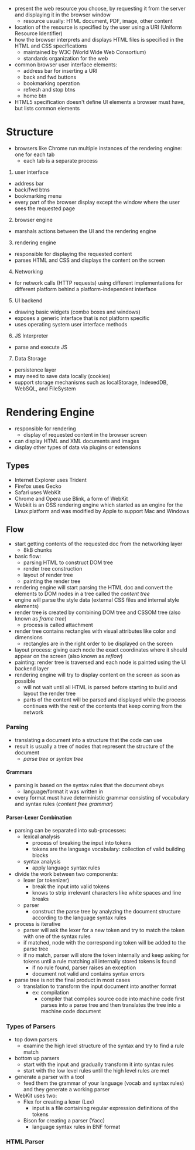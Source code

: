 - present the web resource you choose, by requesting it from the server and displaying it in the browser window
  - resource usually: HTML document, PDF, image, other content
- location of the resource is specified by the user using a URI (Uniform Resource Identifier)
- how the browser interprets and displays HTML files is specified in the HTML and CSS specifications
  - maintained by W3C (World Wide Web Consortium)
  - standards organization for the web
- common browser user interface elements:
  - address bar for inserting a URI
  - back and fwd buttons
  - bookmarking operation
  - refresh and stop btns
  - home btn
- HTML5 specification doesn't define UI elements a browser must have, but lists common elements

# Structure
- browsers like Chrome run multiple instances of the rendering engine: one for each tab
  - each tab is a separate process
1. user interface
  - address bar
  - back/fwd btns
  - bookmarking menu
  - every part of the browser display except the window where the user sees the requested page
2. browser engine
  - marshals actions between the UI and the rendering engine
3. rendering engine
  - responsible for displaying the requested content
  - parses HTML and CSS and displays the content on the screen
4. Networking
  - for network calls (HTTP requests) using different implementations for different platform behind a platform-independent interface
5. UI backend
  - drawing basic widgets (combo boxes and windows)
  - exposes a generic interface that is not platform specific
  - uses operating system user interface methods
6. JS Interpreter
  - parse and execute JS
7. Data Storage
  - persistence layer
  - may need to save data locally (cookies)
  - support storage mechanisms such as localStorage, IndexedDB, WebSQL, and FileSystem

# Rendering Engine
- responsible for rendering
  - display of requested content in the browser screen
- can display HTML and XML documents and images
- display other types of data via plugins or extensions  

## Types
- Internet Explorer uses Trident
- Firefox uses Gecko
- Safari uses WebKit
- Chrome and Opera use Blink, a form of WebKit
- Webkit is an OSS rendering engine which started as an engine for the Linux platform and was modified by Apple to support Mac and Windows

## Flow
- start getting contents of the requested doc from the networking layer
  - 8kB chunks
- basic flow:
  - parsing HTML to construct DOM tree
  - render tree construction
  - layout of render tree
  - painting the render tree
- rendering engine will start parsing the HTML doc and convert the elements to DOM nodes in a tree called the _content tree_
- engine will parse the style data (external CSS files and internal style elements)
- render tree is created by combining DOM tree and CSSOM tree (also known as _frame tree_)
  - process is called attachment
- render tree contains rectangles with visual attributes like color and dimensions
  - rectangles are in the right order to be displayed on the screen
- layout process: giving each node the exact coordinates where it should appear on the screen (also known as _reflow_)
- painting: render tree is traversed and each node is painted using the UI backend layer
- rendering engine will try to display content on the screen as soon as possible
  - will not wait until all HTML is parsed before starting to build and layout the render tree
  - parts of the content will be parsed and displayed while the process continues with the rest of the contents that keep coming from the network

### Parsing
- translating a document into a structure that the code can use
- result is usually a tree of nodes that represent the structure of the document
  - _parse tree_ or _syntax tree_

#### Grammars
- parsing is based on the syntax rules that the document obeys
  - language/format it was written in
- every format must have deterministic grammar consisting of vocabulary and syntax rules (_content free grammar_)

#### Parser-Lexer Combination
- parsing can be separated into sub-processes:
  - lexical analysis
    - process of  breaking the input into tokens
    - tokens are the language vocabulary: collection of valid building blocks
  - syntax analysis
    - apply language syntax rules
- divide the work between two components:
  - lexer (or tokenizer)  
    - break the input into valid tokens
    - knows to strip irrelevant characters like white spaces and line breaks
  - parser
    - construct the parse tree by analyzing the document structure according to the language syntax rules
- process is iterative
  - parser will ask the lexer for a new token and try to match the token with one of the syntax rules
  - if matched, node with the corresponding token will be added to the parse tree
  - if no match, parser will store the token internally and keep asking for tokens until a rule matching all internally stored tokens is found
    - if no rule found, parser raises an exception
    - document not valid and contains syntax errors  
- parse tree is not the final product in most cases
  - translation to transform the input document into another format
    - ex: compilation
      - compiler that compiles source code into machine code first parses into a parse tree and then translates the tree into a machine code document

### Types of Parsers
- top down parsers
  - examine the high level structure of the syntax and try to find a rule match
- bottom up parsers
  - start with the input and gradually transform it into syntax rules
  - start with the low level rules until the high level rules are met
- generate a parser with a tool
  - feed them the grammar of your language (vocab and syntax rules) and they generate a working parser
- WebKit uses two:
  - Flex for creating a lexer (Lex)
    - input is a file containing regular expression definitions of the tokens
  - Bison for creating a parser (Yacc)
    - language syntax rules in BNF format

### HTML Parser
